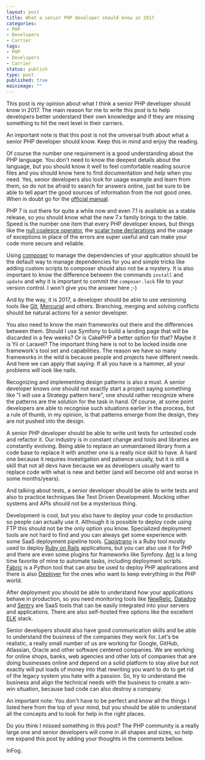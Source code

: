 ```yaml
---
layout: post
title: What a senior PHP developer should know in 2017
categories:
- PHP
- Developers
- Carrier
tags:
- PHP
- Developers
- Carrier
status: publish
type: post
published: true
mainimage: ""
---
```


This post is my opinion about what I think a senior PHP developer should know
in 2017. The main reason for me to write this post is to help developers better
understand their own knowledge and if they are missing something to hit the
next level in their carriers.

An important note is that this post is not the universal truth about what a
senior PHP developer should know. Keep this in mind and enjoy the reading.

Of course the number one requirement is a good understanding about the PHP
language. You don't need to know the deepest details about the language, but
you should know it well to feel comfortable reading source files and you should
know here to find documentation and help when you need. Yes, senior developers
also look for usage example and learn from them, so do not be afraid to search
for answers online, just be sure to be able to tell apart the good sources of
information from the not good ones. When in doubt go for the
[official manual](http://php.net/docs.php).

PHP 7 is out there for quite a while now and even 7.1 is available as a stable
release, so you should know what the new 7.x family brings to the table. Speed
is the number one item that every PHP developer knows, but things like
the [null coalesce operator](http://php.net/manual/de/migration70.new-features.php#migration70.new-features.null-coalesce-op),
the [scalar type declarations](http://php.net/manual/de/migration70.new-features.php#migration70.new-features.scalar-type-declarations)
and the usage of exceptions in place of the errors are super useful and can make
your code more secure and reliable.

Using [composer](https://getcomposer.org/) to manage the dependencies of your
application should be the default way to manage dependencies for you and simple
tricks like adding custom scripts to composer should also not be a mystery.
It is also important to know the difference between the commands `install` and
`update` and why it is important to commit the `composer.lock` file to your
version control. I won't give you the answer here ;-)

And by the way, it is 2017, a developer should be able to use versioning tools
like [Git](https://git-scm.com/), [Mercurial](https://www.mercurial-scm.org/) and
others. Branching, merging and solving conflicts should be natural actions for
a senior developer.

You also need to know  the main frameworks out there and the differences between
them. Should I use Symfony to build a landing page that will be discarded in a
few weeks? Or is CakePHP a better option for that? Maybe it is Yii or Laravel?
The important thing here is not to be locked inside one framework's tool set
and capabilities. The reason we have so many frameworks in the wild is because
people and projects have different needs. And here we can apply that saying:
If all you have is a hammer, all your problems will look like nails.

Recognizing and implementing design patterns is also a must. A senior developer
knows one should not exactly start a project saying something like "I will use
a Strategy pattern here", one should rather recognize where the patterns are the
solution for the task in hand. Of course, at some point developers are able to
recognise such situations earlier in the process, but a rule of thumb, in my
opinion, is that patterns emerge from the design, they are not pushed into the
design.

A senior PHP developer should be able to write unit tests for untested code and
refactor it. Our industry is in constant change and tools and libraries are
constantly evolving. Being able to replace an unmaintained library from a code
base to replace it with another one is a really nice skill to have. A hard one
because it requires investigation and patience usually, but it is still a skill
that not all devs have because we as developers usually want to replace code
with what is new and better (and will become old and worse in some months/years).

And talking about tests, a senior developer should be able to write tests and
also to practice techniques like Test Driven Development. Mocking other systems
and APIs should not be a mysterious thing.

Development is cool, but you also have to deploy your code to production so
people can actually use it. Although it is possible to deploy code using FTP
this should not be the only option you know. Specialized deployment tools are
not hard to find and you can always get some experience with some SaaS
deployment pipeline tools. [Capistrano](http://capistranorb.com/) is a Ruby tool
mostly used to deploy [Ruby on Rails](http://rubyonrails.org/) applications, but
you can also use it for PHP and there are even some plugins for frameworks like
Symfony. [Ant](http://ant.apache.org/) is a long time favorite of mine to
automate tasks, including deployment scripts. [Fabric](http://www.fabfile.org/)
is a Python tool that can also be used to deploy PHP applications and there is
also [Deployer](https://deployer.org/) for the ones who want to keep everything
in the PHP world.

After deployment you should be able to understand how your applications behave
in production, so you need monitoring tools like [NewRelic](https://newrelic.com/),
[Datadog](https://www.datadoghq.com/) and [Sentry](https://sentry.io/welcome/)
are SaaS tools that can be easily integrated into your servers and applications.
There are also self-hosted free options like the excellent [ELK](https://www.elastic.co/products)
stack.

Senior developers should also have good communication skills and be able to
understand the business of the companies they work for. Let's be realistic, a
really small number of us are working for Google, GitHub, Atlassian, Oracle and
other software centered companies. We are working for online shops, banks,
web agencies and other lots of companies that are doing businesses online and
depend on a solid platform to stay alive but not exactly will put loads of
money into that rewriting you want to do to get rid of the legacy system you
hate with a passion. So, try to understand the business and align the technical
needs with the business to create a win-win situation, because bad code can
also destroy a company.

An important note: You don't have to be perfect and know all the things I listed
here from the top of your mind, but you should be able to understand all the
concepts and to look for help in the right places.

Do you think I missed something in this post? The PHP community is a really
large one and senior developers will come in all shapes and sizes, so help me
expand this post by adding your thoughts in the comments bellow.

InFog.
